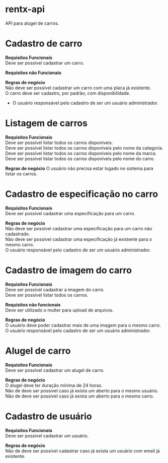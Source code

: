 # rentx-api
API para alugel de carros.


# Cadastro de carro

**Requisitos Funcionais** <br>
Deve ser possível cadastrar um carro. <br>

**Requisitos não Funcionais**

**Regras de negócio** <br>
Não deve ser possível cadastrar um carro com uma placa já existente. <br>
O carro deve ser cadastro, por padrão, com disponibilidade. <br>
* O usuário responsável pelo cadastro de ser um usuário administrador.


# Listagem de carros
**Requisitos Funcionais** <br>
Deve ser possível listar todos os carros disponíveis. <br>
Deve ser possível listar todos os carros disponíveis pelo nome da categoria. <br>
Deve ser possível listar todos os carros disponíveis pelo nome da marca. <br>
Deve ser possível listar todos os carros disponíveis pelo nome do carro. <br>

**Regras de negócio**
O usuário não precisa estar logado no sistema para listar os carros.


# Cadastro de especificação no carro

**Requisitos Funcionais** <br>
Deve ser possível cadastrar uma especificação para um carro. <br>

**Regras de negócio** <br>
Não deve ser possível cadastrar uma especificação para um carro não cadastrado. <br>
Não deve ser possível cadastrar uma especificação já existente para o mesmo carro. <br>
O usuário responsável pelo cadastro de ser um usuário administrador. <br>


# Cadastro de imagem do carro

**Requisitos Funcionais** <br>
Deve ser possível cadastrar a imagem do carro. <br>
Deve ser possível listar todos os carros. <br>

**Requisitos não funcionais** <br>
Deve ser utilizado o multer para upload de arquivos.

**Regras de negócio** <br>
O usuário deve poder cadastrar mais de uma imagem para o mesmo carro. <br>
O usuário responsável pelo cadastro de ser um usuário administrador. <br>


# Alugel de carro

**Requisitos Funcionais** <br>
Deve ser possível cadastrar um alugel de carro. <br>

**Regras de negócio** <br>
O alugel deve ter duração mínima de 24 horas. <br>
Não de deve ser possível caso já exista um aberto para o mesmo usuário. <br>
Não de deve ser possível caso já exista um aberto para o mesmo carro. <br>

# Cadastro de usuário

**Requisitos Funcionais** <br>
Deve ser possível cadastrar um usuário. <br>

**Regras de negócio** <br>
Não de deve ser possível cadastrar caso já exista um usuário com email já existente. <br>
